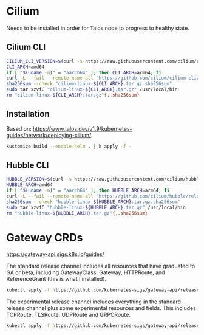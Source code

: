 # Cilium
Needs to be installed in order for Talos node to progress to healthy state.

## Cilium CLI

```bash
CILIUM_CLI_VERSION=$(curl -s https://raw.githubusercontent.com/cilium/cilium-cli/main/stable.txt)
CLI_ARCH=amd64
if [ "$(uname -m)" = "aarch64" ]; then CLI_ARCH=arm64; fi
curl -L --fail --remote-name-all "https://github.com/cilium/cilium-cli/releases/download/${CILIUM_CLI_VERSION}/cilium-linux-${CLI_ARCH}.tar.gz{,.sha256sum}"
sha256sum --check "cilium-linux-${CLI_ARCH}.tar.gz.sha256sum"
sudo tar xzvfC "cilium-linux-${CLI_ARCH}.tar.gz" /usr/local/bin
rm "cilium-linux-${CLI_ARCH}.tar.gz"{,.sha256sum}
```

## Installation

Based on: https://www.talos.dev/v1.9/kubernetes-guides/network/deploying-cilium/.

```bash
kustomize build --enable-helm . | k apply -f -
```

## Hubble CLI

```bash
HUBBLE_VERSION=$(curl -s https://raw.githubusercontent.com/cilium/hubble/master/stable.txt)
HUBBLE_ARCH=amd64
if [ "$(uname -m)" = "aarch64" ]; then HUBBLE_ARCH=arm64; fi
curl -L --fail --remote-name-all "https://github.com/cilium/hubble/releases/download/$HUBBLE_VERSION/hubble-linux-${HUBBLE_ARCH}.tar.gz"{,.sha256sum}
sha256sum --check "hubble-linux-${HUBBLE_ARCH}.tar.gz.sha256sum"
sudo tar xzvfC "hubble-linux-${HUBBLE_ARCH}.tar.gz" /usr/local/bin
rm "hubble-linux-${HUBBLE_ARCH}.tar.gz"{,.sha256sum}
```

# Gateway CRDs
https://gateway-api.sigs.k8s.io/guides/

The standard release channel includes all resources that have graduated to GA or beta, including GatewayClass, Gateway,
HTTPRoute, and ReferenceGrant (this is what I installed).

```bash
kubectl apply -f https://github.com/kubernetes-sigs/gateway-api/releases/download/v1.2.0/standard-install.yaml
```

The experimental release channel includes everything in the standard release channel plus some experimental resources
and fields. This includes TCPRoute, TLSRoute, UDPRoute and GRPCRoute.
```bash
kubectl apply -f https://github.com/kubernetes-sigs/gateway-api/releases/download/v1.2.0/experimental-install.yaml
```
